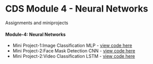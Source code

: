  # CDS Module 4 - Neural Networks 
Assignments and miniprojects

#### Module-4: Neural Networks
* Mini Project-1:Image Classification MLP  - [view code here](https://github.com/SSDivyaRavali/CDS/blob/main/Module4/Image_Classification_MLP_GTSDB.ipynb)
* Mini Project-2:Face Mask Detection CNN  - [view code here](https://github.com/SSDivyaRavali/CDS/blob/main/Module4/CNN_Face_Mask_Detection.ipynb)
* Mini Project-2:Video Classification LSTM  - [view code here](https://github.com/SSDivyaRavali/CDS/blob/main/Module4/Video_Classification.ipynb)
